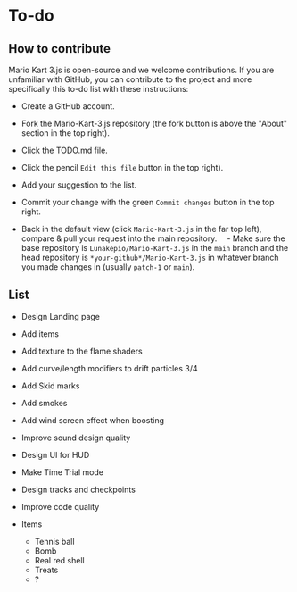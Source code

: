 # To-do

## How to contribute

Mario Kart 3.js is open-source and we welcome contributions. If you are unfamiliar with GitHub, you can contribute to the project and more specifically this to-do list with these instructions:

- Create a GitHub account.

- Fork the Mario-Kart-3.js repository (the fork button is above the "About" section in the top right).

- Click the TODO.md file.

- Click the pencil `Edit this file` button in the top right).

- Add your suggestion to the list.

- Commit your change with the green `Commit changes` button in the top right.

- Back in the default view (click `Mario-Kart-3.js` in the far top left), compare & pull your request into the main repository.
 - Make sure the base repository is `Lunakepio/Mario-Kart-3.js` in the `main` branch and the head repository is `*your-github*/Mario-Kart-3.js` in whatever branch you made changes in (usually `patch-1` or `main`).

## List

- Design Landing page

- Add items

- Add texture to the flame shaders

- Add curve/length modifiers to drift particles 3/4

- Add Skid marks 

- Add smokes

- Add wind screen effect when boosting

- Improve sound design quality

- Design UI for HUD

- Make Time Trial mode

- Design tracks and checkpoints

- Improve code quality

- Items
  - Tennis ball
  - Bomb
  - Real red shell
  - Treats
  - ?
